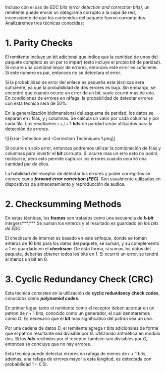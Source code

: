 Incluso con el uso de *EDC bits (error detection and correction bits)*, un remitente puede enviar un datagrama corrupto a la capa de red, inconsciente de que los contenidos del paquete fueron corrompidos. Analizaremos tres técnicas conocidas:

# 1. Parity Checks

El remitente incluye un bit adicional que indica que la cantidad de unos del paquete completo es un par (o impar) (esto incluye el propio bit de paridad). Si ocurre una cantidad impar de errores, entonces este error es suficiente. Si este numero es par, entonces no se detectara el error.

Si la probabilidad de error del enlace es pequeña esta técnicas sera suficiente, ya que la probabilidad de dos errores es baja. Sin embargo, se encontró que cuando ocurre un error de un bit, suele ocurrir mas de uno. En condiciones de errores en ráfaga, la probabilidad de detectar errores con esta técnica será de 50%.

En la generalización bidimensional del esquema de paridad, los datos se separan en $i$ filas, y $j$ columnas. Se calcula un valor por cada columna y por cada fila. Los resultantes $i+j+1$ ***bits*** de paridad serán utilizados para la detección de errores.

![[Error-Detection and -Correction Techniques 1.png]]

Si ocurre un solo error, entonces podremos utilizar la combinación de filas y columnas para invertir el ***bit*** corrupto. Si ocurre mas un erro esto no podrá realizarse, pero esto permite capturar los errores cuando ocurrió una cantidad par de ellos.

La habilidad del receptor de detectar los errores y poder corregirlos se conoce como ***forward error correction (FEC)***. Son usualmente utilizadas en dispositivos de almacenamiento y reproducción de audios.

# 2. Checksumming Methods

En estas técnicas, los **frames** son tratados como una secuencia de ***k-bit*** integers***.*** Se suman los enteros y el resultado es guardado en los *bits de EDC.*

El checksum de internet es basado en este enfoque, donde se toman enteros de 16 bits para los datos del paquete, se suman, y su complemento a 1 es guardado en el ***checksum***. De esta forma, si sumas los datos del paquete, deberías obtener todos los bits en 1. Si ocurrió un error, se tendrá al menos un bit en 0.

# 3. Cyclic Redundancy Check (CRC)

Esta técnica consisten en la utilización de **cyclic redundancy check codes**, conocidos como ***polynomial codes***.

En primer lugar, tanto el remitente como el receptor deben acordar en un patron de $r{+}1$ bits, conocido como un generador, el cual denotaremos como $G$. Es necesario que el ***bit*** mas significativo del patron sea un uno.

Por una cadena de datos $D$, el remitente agrega $r$ bits adicionales de forma que el patron resultante sea divisible por $G$. Utilizando aritmética en modulo dos. Si los ***bits*** recibidos por el receptor también son divisibles por $G$, entonces se concluye que no hay errores.

Esta tecnica puede detectar errores en rafaga de menos de $r+1$ bits, ademas, una rafaga de errores mayor a esta longitud, es detectada con probabilidad $1{-}0.5r$.
